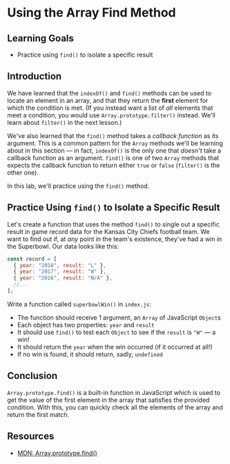 # Using the Array Find Method

## Learning Goals

- Practice using `find()` to isolate a specific result

## Introduction

We have learned that the `indexOf()` and `find()` methods can be used to locate
an element in an array, and that they return the **first** element for which the
condition is met. (If you instead want a list of _all_ elements that meet a
condition, you would use `Array.prototype.filter()` instead. We'll learn about
`filter()` in the next lesson.)

We've also learned that the `find()` method takes a _callback function_ as
its argument. This is a common pattern for the `Array` methods we'll be
learning about in this section — in fact, `indexOf()` is the only one that
_doesn't_ take a callback function as an argument. `find()` is one of two
`Array` methods that expects the callback function to return either `true` or
`false` (`filter()` is the other one).

In this lab, we'll practice using the `find()` method.

## Practice Using `find()` to Isolate a Specific Result

Let's create a function that uses the method `find()` to single out a specific
result in game record data for the Kansas City Chiefs football team. We want to
find out if, at _any_ point in the team's existence, they've had a win in the
Superbowl. Our data looks like this:

```js
const record = [
  { year: "2018", result: "L" },
  { year: "2017", result: "W" },
  { year: "2016", result: "N/A" },
  //...
];
```

Write a function called `superbowlWin()` in `index.js`:

- The function should receive 1 argument, an `Array` of JavaScript `Object`s
- Each object has two properties: `year` and `result`
- It should use `find()` to test each `Object` to see if the `result` is `"W"` —
  a win!
- It should return the `year` when the win occurred (if it occurred at all!)
- If no win is found, it should return, sadly, `undefined`

## Conclusion

`Array.prototype.find()` is a built-in function in JavaScript which is used to
get the value of the first element in the array that satisfies the provided
condition. With this, you can quickly check all the elements of the array and
return the first match.

## Resources

- [MDN: Array.prototype.find()](https://developer.mozilla.org/en-US/docs/Web/JavaScript/Reference/Global_Objects/Array/find)
